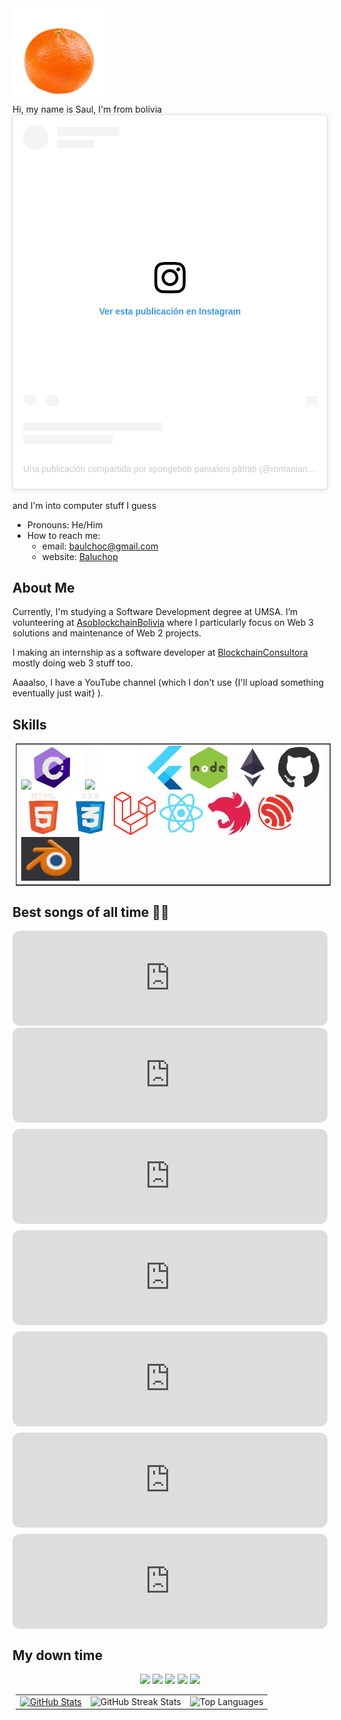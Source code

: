 <!-- README.md is generated from README.Rmd. Please edit that file -->

<img height="150px" src="./assets/images/mandarina.png" />
<br>
Hi, my name is Saul, I'm from bolivia 
<br>
<blockquote class="instagram-media" data-instgrm-captioned data-instgrm-permalink="https://www.instagram.com/reel/DEloMYfsRAF/?utm_source=ig_embed&amp;utm_campaign=loading" data-instgrm-version="14" style=" background:#FFF; border:0; border-radius:3px; box-shadow:0 0 1px 0 rgba(0,0,0,0.5),0 1px 10px 0 rgba(0,0,0,0.15); margin: 1px; max-width:540px; min-width:326px; padding:0; width:99.375%; width:-webkit-calc(100% - 2px); width:calc(100% - 2px);"><div style="padding:16px;"> <a href="https://www.instagram.com/reel/DEloMYfsRAF/?utm_source=ig_embed&amp;utm_campaign=loading" style=" background:#FFFFFF; line-height:0; padding:0 0; text-align:center; text-decoration:none; width:100%;" target="_blank"> <div style=" display: flex; flex-direction: row; align-items: center;"> <div style="background-color: #F4F4F4; border-radius: 50%; flex-grow: 0; height: 40px; margin-right: 14px; width: 40px;"></div> <div style="display: flex; flex-direction: column; flex-grow: 1; justify-content: center;"> <div style=" background-color: #F4F4F4; border-radius: 4px; flex-grow: 0; height: 14px; margin-bottom: 6px; width: 100px;"></div> <div style=" background-color: #F4F4F4; border-radius: 4px; flex-grow: 0; height: 14px; width: 60px;"></div></div></div><div style="padding: 19% 0;"></div> <div style="display:block; height:50px; margin:0 auto 12px; width:50px;"><svg width="50px" height="50px" viewBox="0 0 60 60" version="1.1" xmlns="https://www.w3.org/2000/svg" xmlns:xlink="https://www.w3.org/1999/xlink"><g stroke="none" stroke-width="1" fill="none" fill-rule="evenodd"><g transform="translate(-511.000000, -20.000000)" fill="#000000"><g><path d="M556.869,30.41 C554.814,30.41 553.148,32.076 553.148,34.131 C553.148,36.186 554.814,37.852 556.869,37.852 C558.924,37.852 560.59,36.186 560.59,34.131 C560.59,32.076 558.924,30.41 556.869,30.41 M541,60.657 C535.114,60.657 530.342,55.887 530.342,50 C530.342,44.114 535.114,39.342 541,39.342 C546.887,39.342 551.658,44.114 551.658,50 C551.658,55.887 546.887,60.657 541,60.657 M541,33.886 C532.1,33.886 524.886,41.1 524.886,50 C524.886,58.899 532.1,66.113 541,66.113 C549.9,66.113 557.115,58.899 557.115,50 C557.115,41.1 549.9,33.886 541,33.886 M565.378,62.101 C565.244,65.022 564.756,66.606 564.346,67.663 C563.803,69.06 563.154,70.057 562.106,71.106 C561.058,72.155 560.06,72.803 558.662,73.347 C557.607,73.757 556.021,74.244 553.102,74.378 C549.944,74.521 548.997,74.552 541,74.552 C533.003,74.552 532.056,74.521 528.898,74.378 C525.979,74.244 524.393,73.757 523.338,73.347 C521.94,72.803 520.942,72.155 519.894,71.106 C518.846,70.057 518.197,69.06 517.654,67.663 C517.244,66.606 516.755,65.022 516.623,62.101 C516.479,58.943 516.448,57.996 516.448,50 C516.448,42.003 516.479,41.056 516.623,37.899 C516.755,34.978 517.244,33.391 517.654,32.338 C518.197,30.938 518.846,29.942 519.894,28.894 C520.942,27.846 521.94,27.196 523.338,26.654 C524.393,26.244 525.979,25.756 528.898,25.623 C532.057,25.479 533.004,25.448 541,25.448 C548.997,25.448 549.943,25.479 553.102,25.623 C556.021,25.756 557.607,26.244 558.662,26.654 C560.06,27.196 561.058,27.846 562.106,28.894 C563.154,29.942 563.803,30.938 564.346,32.338 C564.756,33.391 565.244,34.978 565.378,37.899 C565.522,41.056 565.552,42.003 565.552,50 C565.552,57.996 565.522,58.943 565.378,62.101 M570.82,37.631 C570.674,34.438 570.167,32.258 569.425,30.349 C568.659,28.377 567.633,26.702 565.965,25.035 C564.297,23.368 562.623,22.342 560.652,21.575 C558.743,20.834 556.562,20.326 553.369,20.18 C550.169,20.033 549.148,20 541,20 C532.853,20 531.831,20.033 528.631,20.18 C525.438,20.326 523.257,20.834 521.349,21.575 C519.376,22.342 517.703,23.368 516.035,25.035 C514.368,26.702 513.342,28.377 512.574,30.349 C511.834,32.258 511.326,34.438 511.181,37.631 C511.035,40.831 511,41.851 511,50 C511,58.147 511.035,59.17 511.181,62.369 C511.326,65.562 511.834,67.743 512.574,69.651 C513.342,71.625 514.368,73.296 516.035,74.965 C517.703,76.634 519.376,77.658 521.349,78.425 C523.257,79.167 525.438,79.673 528.631,79.82 C531.831,79.965 532.853,80.001 541,80.001 C549.148,80.001 550.169,79.965 553.369,79.82 C556.562,79.673 558.743,79.167 560.652,78.425 C562.623,77.658 564.297,76.634 565.965,74.965 C567.633,73.296 568.659,71.625 569.425,69.651 C570.167,67.743 570.674,65.562 570.82,62.369 C570.966,59.17 571,58.147 571,50 C571,41.851 570.966,40.831 570.82,37.631"></path></g></g></g></svg></div><div style="padding-top: 8px;"> <div style=" color:#3897f0; font-family:Arial,sans-serif; font-size:14px; font-style:normal; font-weight:550; line-height:18px;">Ver esta publicación en Instagram</div></div><div style="padding: 12.5% 0;"></div> <div style="display: flex; flex-direction: row; margin-bottom: 14px; align-items: center;"><div> <div style="background-color: #F4F4F4; border-radius: 50%; height: 12.5px; width: 12.5px; transform: translateX(0px) translateY(7px);"></div> <div style="background-color: #F4F4F4; height: 12.5px; transform: rotate(-45deg) translateX(3px) translateY(1px); width: 12.5px; flex-grow: 0; margin-right: 14px; margin-left: 2px;"></div> <div style="background-color: #F4F4F4; border-radius: 50%; height: 12.5px; width: 12.5px; transform: translateX(9px) translateY(-18px);"></div></div><div style="margin-left: 8px;"> <div style=" background-color: #F4F4F4; border-radius: 50%; flex-grow: 0; height: 20px; width: 20px;"></div> <div style=" width: 0; height: 0; border-top: 2px solid transparent; border-left: 6px solid #f4f4f4; border-bottom: 2px solid transparent; transform: translateX(16px) translateY(-4px) rotate(30deg)"></div></div><div style="margin-left: auto;"> <div style=" width: 0px; border-top: 8px solid #F4F4F4; border-right: 8px solid transparent; transform: translateY(16px);"></div> <div style=" background-color: #F4F4F4; flex-grow: 0; height: 12px; width: 16px; transform: translateY(-4px);"></div> <div style=" width: 0; height: 0; border-top: 8px solid #F4F4F4; border-left: 8px solid transparent; transform: translateY(-4px) translateX(8px);"></div></div></div> <div style="display: flex; flex-direction: column; flex-grow: 1; justify-content: center; margin-bottom: 24px;"> <div style=" background-color: #F4F4F4; border-radius: 4px; flex-grow: 0; height: 14px; margin-bottom: 6px; width: 224px;"></div> <div style=" background-color: #F4F4F4; border-radius: 4px; flex-grow: 0; height: 14px; width: 144px;"></div></div></a><p style=" color:#c9c8cd; font-family:Arial,sans-serif; font-size:14px; line-height:17px; margin-bottom:0; margin-top:8px; overflow:hidden; padding:8px 0 7px; text-align:center; text-overflow:ellipsis; white-space:nowrap;"><a href="https://www.instagram.com/reel/DEloMYfsRAF/?utm_source=ig_embed&amp;utm_campaign=loading" style=" color:#c9c8cd; font-family:Arial,sans-serif; font-size:14px; font-style:normal; font-weight:normal; line-height:17px; text-decoration:none;" target="_blank">Una publicación compartida por spongebob pantaloni pătrați (@romanian_spongebob)</a></p></div></blockquote>
<script async src="//www.instagram.com/embed.js"></script>

<br>
and I'm into computer stuff I guess

<!-- README.md is generated from README.Rmd. Please edit that file -->

- Pronouns: He/Him
- How to reach me:
  - email:
    [baulchoc@gmail.com](baulchoc@gmail.com)
  - website: 
    [Baluchop](http://baluchop.sendbol.lat/)

## About Me
Currently, I'm studying a Software Development degree at UMSA.
I’m volunteering at [AsoblockchainBolivia](https://asoblockchainbolivia.org/) where I particularly focus on Web 3 solutions and maintenance of Web 2 projects.

I making an internship as a software developer at [BlockchainConsultora](https://blockchainconsultora.com/es) mostly doing web 3 stuff too.

Aaaalso, I have a YouTube channel (which I don't use {I'll upload something eventually just wait} ). 



## Skills

<table border="1px solid black" style="margin: 5px">

<td>



<img height="70px" src="https://user-images.githubusercontent.com/74038190/212280823-79088828-a258-4a4d-8d6c-96315d5a07af.gif" />
<img height="70px" src="./assets/logos/csharp.gif" />
<img height="70px" src="https://user-images.githubusercontent.com/74038190/212257472-08e52665-c503-4bd9-aa20-f5a4dae769b5.gif" />      
<img height="70px" src="./assets/logos/mongo.gif" />
<img height="70px" src="./assets/logos/flutter.png" />
<img height="70px" src="./assets/logos/nodejs.gif" />   
<img height="70px" src="./assets/logos/solidity.gif" />
<img height="70px" src="./assets/logos/github.gif" />
<img height="70px" src="./assets/logos/html.gif" />     
<img height="70px" src="./assets/logos/css.gif" />
<img height="70px" src="./assets/logos/laravel.svg" />


<img height="70px" src="./assets/logos/react.gif" />
<img height="70px" src="./assets/logos/nestjs.svg" />
<img height="70px" src="./assets/logos/esp.svg" />
<img height="70px" src="./assets/logos/blender.gif" />


</td>

</table>

## Best songs of all time 🎵🎶

<iframe data-testid="embed-iframe" style="border-radius:12px" src="https://open.spotify.com/embed/track/4sul7yXzdSelyV7bGzNv7U?utm_source=generator" width="100%" height="152" frameBorder="0" allowfullscreen="" allow="autoplay; clipboard-write; encrypted-media; fullscreen; picture-in-picture" loading="lazy"></iframe>

<div style="display: flex; flex-direction: column; gap: 10px;" >
<iframe data-testid="embed-iframe" style="border-radius:12px" src="https://open.spotify.com/embed/track/2Co0IjcLTSHMtodwD4gzfg?utm_source=generator&theme=0" width="100%" height="152" frameBorder="0" allowfullscreen="" allow="autoplay; clipboard-write; encrypted-media; fullscreen; picture-in-picture" loading="lazy"></iframe>

<iframe data-testid="embed-iframe" style="border-radius:12px" src="https://open.spotify.com/embed/track/05kv07AcsAQ0HnLsdb4NUA?utm_source=generator" width="100%" height="152" frameBorder="0" allowfullscreen="" allow="autoplay; clipboard-write; encrypted-media; fullscreen; picture-in-picture" loading="lazy"></iframe>

<iframe data-testid="embed-iframe" style="border-radius:12px" src="https://open.spotify.com/embed/track/04pktsRGucPz8jOgUSx9jp?utm_source=generator" width="100%" height="152" frameBorder="0" allowfullscreen="" allow="autoplay; clipboard-write; encrypted-media; fullscreen; picture-in-picture" loading="lazy"></iframe>

<iframe data-testid="embed-iframe" style="border-radius:12px" src="https://open.spotify.com/embed/track/5aBGhgBAQui7ESYNH0zFJB?utm_source=generator" width="100%" height="152" frameBorder="0" allowfullscreen="" allow="autoplay; clipboard-write; encrypted-media; fullscreen; picture-in-picture" loading="lazy"></iframe>
    
<iframe data-testid="embed-iframe" style="border-radius:12px" src="https://open.spotify.com/embed/track/2P5yIMu2DNeMXTyOANKS6k?utm_source=generator" width="100%" height="152" frameBorder="0" allowfullscreen="" allow="autoplay; clipboard-write; encrypted-media; fullscreen; picture-in-picture" loading="lazy"></iframe>

<iframe data-testid="embed-iframe" style="border-radius:12px" src="https://open.spotify.com/embed/track/2fDdW9LPYBD5KwYXRYpWce?utm_source=generator" width="100%" height="152" frameBorder="0" allowfullscreen="" allow="autoplay; clipboard-write; encrypted-media; fullscreen; picture-in-picture" loading="lazy"></iframe>


</div>


## My down time

<p align="center">
<img src="https://img.shields.io/badge/Amazon%20Prime-00A8E1?style=for-the-badge&logo=netflix&logoColor=white" />
<img src="https://img.shields.io/badge/Netflix-E50914?style=for-the-badge&logo=netflix&logoColor=white" />
<img src="https://img.shields.io/badge/Steam-000000?style=for-the-badge&logo=steam&logoColor=white" />
<img src="https://img.shields.io/badge/Spotify-1ED760?&style=for-the-badge&logo=spotify&logoColor=white" />

<img src="https://user-images.githubusercontent.com/74038190/225813708-98b745f2-7d22-48cf-9150-083f1b00d6c9.gif">

<table  style="margin: 5px">
<tr>
<td>
<a href="https://github.com/anuraghazra/github-readme-stats">
<img src="https://github-readme-stats.vercel.app/api?username=SaulChoque&show_icons=true&theme=transparent" alt="GitHub Stats" />
</a>
</td>
<td>
<img src="https://github-readme-streak-stats.herokuapp.com/?user=SaulChoque&theme=transparent&hide_border=false" alt="GitHub Streak Stats" />
</td>
<td>
<img src="https://github-readme-stats.vercel.app/api/top-langs/?username=SaulChoque&theme=transparent&hide_border=false&include_all_commits=false&count_private=false&layout=compact" alt="Top Languages" />
</td>
</tr>
</table>

<!--
**SaulChoque/SaulChoque** is a ✨ _special_ ✨ repository because its `README.md` (this file) appears on your GitHub profile.

Here are some ideas to get you started:

- 🔭 I’m currently working on ...
- 🌱 I’m currently learning ...
- 👯 I’m looking to collaborate on ...
- 🤔 I’m looking for help with ...
- 💬 Ask me about ...
- 📫 How to reach me: ...
- 😄 Pronouns: ...
- ⚡ Fun fact: ...
-->
